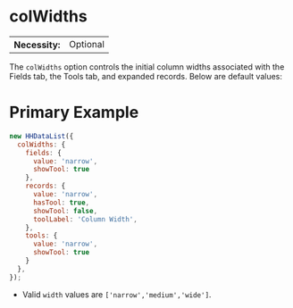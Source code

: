# colWidths

<table class="options-table">
  <tr><th>Necessity:</th><td>Optional</td></tr>
</table>

The `colWidths` option controls the initial column widths associated with the Fields tab, the Tools tab, and expanded records.  Below are default values:

# Primary Example

``` js nonum
new HHDataList({
  colWidths: {
    fields: { 
      value: 'narrow',
      showTool: true
    },
    records: { 
      value: 'narrow',
      hasTool: true,
      showTool: false,
      toolLabel: 'Column Width',
    },
    tools: { 
      value: 'narrow',
      showTool: true
    }
  },
});
```

* Valid `width` values are `['narrow','medium','wide']`.

